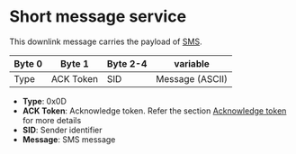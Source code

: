 # Short message service

This downlink message carries the payload of [SMS](../../functioning/short-message-service/).

|Byte 0| Byte 1 | Byte 2-4 | variable |
|------|--------|----------|----------|
| Type | ACK Token| SID | Message (ASCII) |


- **Type**: 0x0D
- **ACK Token**: Acknowledge token. Refer the section [Acknowledge token](../../downlink-messages/ack-token/) for more details 
- **SID**: Sender identifier
- **Message**: SMS message